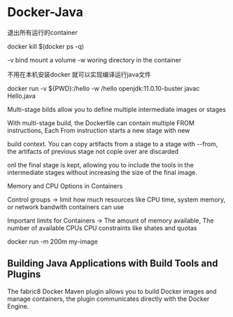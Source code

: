 # Docker-Java

退出所有运行的container

docker kill $(docker ps -q)

-v bind mount a volume -w woring directory in the container

不用在本机安装docker 就可以实现编译运行java文件

docker run -v ${PWD}:/hello -w /hello openjdk:11.0.10-buster javac Hello.java

Multi-stage bilds allow you to define multiple intermediate images or stages

With multi-stage build, the Dockerfile can contain multiple FROM instructions, Each From instruction starts a new stage with new 

build context. You can copy artifacts from a stage to a stage with --from, the artifacts of previous stage not copie over are discarded

onl the final stage is kept, allowing you to include the tools in the intermediate stages without increasing the size of the final image.

Memory and CPU Options in Containers

Control groups -> limit how much resources like CPU time, system memory, or network bandwith containers can use

Important limits for Containers -> The amount of memory available, The number of available CPUs CPU constraints like shates and quotas

docker run -m 200m my-image

## Building Java Applications with Build Tools and Plugins

The fabric8 Docker Maven plugin allows you to build Docker images and manage containers, the plugin communicates directly with the Docker Engine.

